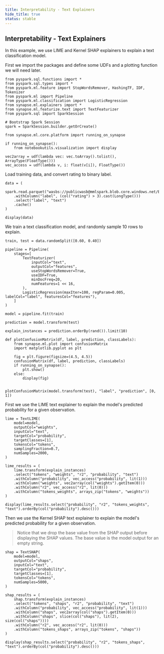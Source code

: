 ```yaml
---
title: Interpretability - Text Explainers
hide_title: true
status: stable
---
```

## Interpretability - Text Explainers

In this example, we use LIME and Kernel SHAP explainers to explain a text classification model.

First we import the packages and define some UDFs and a plotting function we will need later.


```
from pyspark.sql.functions import *
from pyspark.sql.types import *
from pyspark.ml.feature import StopWordsRemover, HashingTF, IDF, Tokenizer
from pyspark.ml import Pipeline
from pyspark.ml.classification import LogisticRegression
from synapse.ml.explainers import *
from synapse.ml.featurize.text import TextFeaturizer
from pyspark.sql import SparkSession

# Bootstrap Spark Session
spark = SparkSession.builder.getOrCreate()

from synapse.ml.core.platform import running_on_synapse

if running_on_synapse():
    from notebookutils.visualization import display

vec2array = udf(lambda vec: vec.toArray().tolist(), ArrayType(FloatType()))
vec_access = udf(lambda v, i: float(v[i]), FloatType())
```

Load training data, and convert rating to binary label.


```
data = (
    spark.read.parquet("wasbs://publicwasb@mmlspark.blob.core.windows.net/BookReviewsFromAmazon10K.parquet")
    .withColumn("label", (col("rating") > 3).cast(LongType()))
    .select("label", "text")
    .cache()
)

display(data)
```

We train a text classification model, and randomly sample 10 rows to explain.


```
train, test = data.randomSplit([0.60, 0.40])

pipeline = Pipeline(
    stages=[
        TextFeaturizer(
            inputCol="text",
            outputCol="features",
            useStopWordsRemover=True,
            useIDF=True,
            minDocFreq=20,
            numFeatures=1 << 16,
        ),
        LogisticRegression(maxIter=100, regParam=0.005, labelCol="label", featuresCol="features"),
    ]
)

model = pipeline.fit(train)

prediction = model.transform(test)

explain_instances = prediction.orderBy(rand()).limit(10)
```


```
def plotConfusionMatrix(df, label, prediction, classLabels):
    from synapse.ml.plot import confusionMatrix
    import matplotlib.pyplot as plt

    fig = plt.figure(figsize=(4.5, 4.5))
    confusionMatrix(df, label, prediction, classLabels)
    if running_on_synapse():
        plt.show()
    else:
        display(fig)


plotConfusionMatrix(model.transform(test), "label", "prediction", [0, 1])
```

First we use the LIME text explainer to explain the model's predicted probability for a given observation.


```
lime = TextLIME(
    model=model,
    outputCol="weights",
    inputCol="text",
    targetCol="probability",
    targetClasses=[1],
    tokensCol="tokens",
    samplingFraction=0.7,
    numSamples=2000,
)

lime_results = (
    lime.transform(explain_instances)
    .select("tokens", "weights", "r2", "probability", "text")
    .withColumn("probability", vec_access("probability", lit(1)))
    .withColumn("weights", vec2array(col("weights").getItem(0)))
    .withColumn("r2", vec_access("r2", lit(0)))
    .withColumn("tokens_weights", arrays_zip("tokens", "weights"))
)

display(lime_results.select("probability", "r2", "tokens_weights", "text").orderBy(col("probability").desc()))
```

Then we use the Kernel SHAP text explainer to explain the model's predicted probability for a given observation.

> Notice that we drop the base value from the SHAP output before displaying the SHAP values. The base value is the model output for an empty string.


```
shap = TextSHAP(
    model=model,
    outputCol="shaps",
    inputCol="text",
    targetCol="probability",
    targetClasses=[1],
    tokensCol="tokens",
    numSamples=5000,
)

shap_results = (
    shap.transform(explain_instances)
    .select("tokens", "shaps", "r2", "probability", "text")
    .withColumn("probability", vec_access("probability", lit(1)))
    .withColumn("shaps", vec2array(col("shaps").getItem(0)))
    .withColumn("shaps", slice(col("shaps"), lit(2), size(col("shaps"))))
    .withColumn("r2", vec_access("r2", lit(0)))
    .withColumn("tokens_shaps", arrays_zip("tokens", "shaps"))
)

display(shap_results.select("probability", "r2", "tokens_shaps", "text").orderBy(col("probability").desc()))
```
